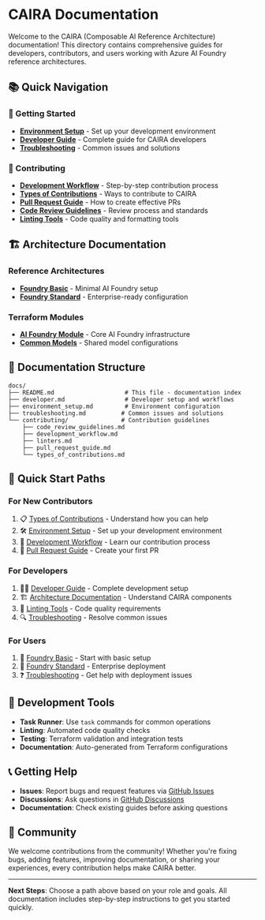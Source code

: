 # CAIRA Documentation

Welcome to the CAIRA (Composable AI Reference Architecture) documentation! This directory contains comprehensive guides for developers, contributors, and users working with Azure AI Foundry reference architectures.

## 📚 Quick Navigation

### 🚀 Getting Started

- **[Environment Setup](environment_setup.md)** - Set up your development environment
- **[Developer Guide](developer.md)** - Complete guide for CAIRA developers
- **[Troubleshooting](troubleshooting.md)** - Common issues and solutions

### 🤝 Contributing

- **[Development Workflow](contributing/development_workflow.md)** - Step-by-step contribution process
- **[Types of Contributions](contributing/types_of_contributions.md)** - Ways to contribute to CAIRA
- **[Pull Request Guide](contributing/pull_request_guide.md)** - How to create effective PRs
- **[Code Review Guidelines](contributing/code_review_guidelines.md)** - Review process and standards
- **[Linting Tools](contributing/linters.md)** - Code quality and formatting tools

## 🏗️ Architecture Documentation

### Reference Architectures

- **[Foundry Basic](https://github.com/microsoft/CAIRA/tree/main/reference_architectures/foundry_basic)** - Minimal AI Foundry setup
- **[Foundry Standard](https://github.com/microsoft/CAIRA/tree/main/reference_architectures/foundry_standard)** - Enterprise-ready configuration

### Terraform Modules

- **[AI Foundry Module](https://github.com/microsoft/CAIRA/tree/main/modules/ai_foundry)** - Core AI Foundry infrastructure
- **[Common Models](https://github.com/microsoft/CAIRA/tree/main/modules/common_models)** - Shared model configurations

## 📖 Documentation Structure

```text
docs/
├── README.md                    # This file - documentation index
├── developer.md                 # Developer setup and workflows
├── environment_setup.md         # Environment configuration
├── troubleshooting.md          # Common issues and solutions
└── contributing/               # Contribution guidelines
    ├── code_review_guidelines.md
    ├── development_workflow.md
    ├── linters.md
    ├── pull_request_guide.md
    └── types_of_contributions.md
```

## 🎯 Quick Start Paths

### For New Contributors

1. 📋 [Types of Contributions](contributing/types_of_contributions.md) - Understand how you can help
1. 🛠️ [Environment Setup](environment_setup.md) - Set up your development environment
1. 🔄 [Development Workflow](contributing/development_workflow.md) - Learn our contribution process
1. 📝 [Pull Request Guide](contributing/pull_request_guide.md) - Create your first PR

### For Developers

1. 👨‍💻 [Developer Guide](developer.md) - Complete development setup
1. 🏗️ [Architecture Documentation](#️-architecture-documentation) - Understand CAIRA components
1. 🧪 [Linting Tools](contributing/linters.md) - Code quality requirements
1. 🔍 [Troubleshooting](troubleshooting.md) - Resolve common issues

### For Users

1. 🚀 [Foundry Basic](https://github.com/microsoft/CAIRA/tree/main/reference_architectures/foundry_basic) - Start with basic setup
1. 🏢 [Foundry Standard](https://github.com/microsoft/CAIRA/tree/main/reference_architectures/foundry_standard) - Enterprise deployment
1. ❓ [Troubleshooting](troubleshooting.md) - Get help with deployment issues

## 🔧 Development Tools

- **Task Runner**: Use `task` commands for common operations
- **Linting**: Automated code quality checks
- **Testing**: Terraform validation and integration tests
- **Documentation**: Auto-generated from Terraform configurations

## 📞 Getting Help

- **Issues**: Report bugs and request features via [GitHub Issues](https://github.com/microsoft/CAIRA/issues)
- **Discussions**: Ask questions in [GitHub Discussions](https://github.com/microsoft/CAIRA/discussions)
- **Documentation**: Check existing guides before asking questions

## 🤝 Community

We welcome contributions from the community! Whether you're fixing bugs, adding features, improving documentation, or sharing your experiences, every contribution helps make CAIRA better.

---

**Next Steps**: Choose a path above based on your role and goals. All documentation includes step-by-step instructions to get you started quickly.
